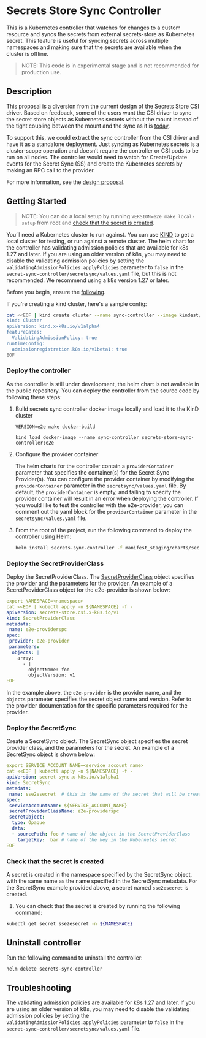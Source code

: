 # Secrets Store Sync Controller

This is a Kubernetes controller that watches for changes to a custom resource and syncs the secrets from external secrets-store as Kubernetes secret. This feature is useful for syncing secrets across multiple namespaces and making sure that the secrets are available when the cluster is offline.

> NOTE: This code is in experimental stage and is not recommended for production use.

## Description

This proposal is a diversion from the current design of the Secrets Store CSI driver. Based on feedback, some of the users want the CSI driver to sync the secret store objects as Kubernetes secrets without the mount instead of the tight coupling between the mount and the sync as it is [today](https://secrets-store-csi-driver.sigs.k8s.io/topics/sync-as-kubernetes-secret).

To support this, we could extract the sync controller from the CSI driver and have it as a standalone deployment. Just syncing as Kubernetes secrets is a cluster-scope operation and doesn’t require the controller or CSI pods to be run on all nodes. The controller would need to watch for Create/Update events for the Secret Sync (SS) and create the Kubernetes secrets by making an RPC call to the provider.

For more information, see the [design proposal](https://docs.google.com/document/d/1Ylwpg-YXNw6kC9-kdHNYD3ZKskj9TTIopwIxz5VUOW4/edit#heading=h.n3xa8h2b1inm).

## Getting Started

> NOTE: You can do a local setup by running `VERSION=e2e make local-setup` from 
> root and [check that the secret is created](#check-that-the-secret-is-created).

You’ll need a Kubernetes cluster to run against. You can use [KIND](https://sigs.k8s.io/kind) to get a local cluster for testing, or run against a remote cluster.
The helm chart for the controller has validating admission policies that are available for k8s 1.27 and later. If you are using an older version of k8s, you may need to disable the validating admission policies by setting the `validatingAdmissionPolicies.applyPolicies` parameter to `false` in the `secret-sync-controller/secretsync/values.yaml` file, but this is not recommended. We recommend using a k8s version 1.27 or later.

Before you begin, ensure the [following](https://kubernetes.io/docs/reference/access-authn-authz/validating-admission-policy/#before-you-begin).

If you're creating a kind cluster, here's a sample config:

```bash
cat <<EOF | kind create cluster --name sync-controller --image kindest/node:v1.29.2 --config=-
kind: Cluster
apiVersion: kind.x-k8s.io/v1alpha4
featureGates:
  ValidatingAdmissionPolicy: true
runtimeConfig:
  admissionregistration.k8s.io/v1beta1: true
EOF
```

### Deploy the controller

As the controller is still under development, the helm chart is not available in the public repository. You can deploy the controller from the source code by following these steps:

1. Build secrets sync controller docker image locally and load it to the KinD cluster
   ```shell
   VERSION=e2e make docker-build
   
   kind load docker-image --name sync-controller secrets-store-sync-controller:e2e
   ```

1. Configure the provider container

   The helm charts for the controller contain a `providerContainer` parameter that specifies the container(s) for the Secret Sync Provider(s). You can configure the provider container by modifying the `providerContainer` parameter in the `secretsync/values.yaml` file. By default, the `providerContainer` is empty, and failing to specify the provider container will result in an error when deploying the controller. If you would like to test the controller with the e2e-provider, you can comment out the yaml block for the `providerContainer` parameter in the `secretsync/values.yaml` file.

1. From the root of the project, run the following command to deploy the controller using Helm:

    ```bash
    helm install secrets-sync-controller -f manifest_staging/charts/secrets-store-sync-controller/values.yaml manifest_staging/charts/secrets-store-sync-controller
    ```

### Deploy the SecretProviderClass

Deploy the SecretProviderClass. The [SecretProviderClass](https://secrets-store-csi-driver.sigs.k8s.io/concepts#secretproviderclass) object specifies the provider and the parameters for the provider. An example of a SecretProviderClass object for the e2e-provider is shown below:

```yaml
export NAMESPACE=<namespace>
cat <<EOF | kubectl apply -n ${NAMESPACE} -f -
apiVersion: secrets-store.csi.x-k8s.io/v1
kind: SecretProviderClass
metadata:
 name: e2e-providerspc
spec:
 provider: e2e-provider
 parameters:
  objects: |
    array:
      - |
        objectName: foo
        objectVersion: v1
EOF
```

In the example above, the `e2e-provider` is the provider name, and the `objects` parameter specifies the secret object name and version. Refer to the provider documentation for the specific parameters required for the provider.

### Deploy the SecretSync

Create a SecretSync object. The SecretSync object specifies the secret provider class, and the parameters for the secret. An example of a SecretSync object is shown below:

```yaml
export SERVICE_ACCOUNT_NAME=<service_account_name>
cat <<EOF | kubectl apply -n ${NAMESPACE} -f -
apiVersion: secret-sync.x-k8s.io/v1alpha1
kind: SecretSync
metadata:
 name: sse2esecret  # this is the name of the secret that will be created
spec:
 serviceAccountName: ${SERVICE_ACCOUNT_NAME}
 secretProviderClassName: e2e-providerspc
 secretObject:
  type: Opaque
  data:
  - sourcePath: foo # name of the object in the SecretProviderClass
    targetKey:  bar # name of the key in the Kubernetes secret
EOF
```

### Check that the secret is created

A secret is created in the namespace specified by the SecretSync object, with the same name as the name specified in the SecretSync metadata. For the SecretSync example provided above, a secret named `sse2esecret` is created.

1. You can check that the secret is created by running the following command:
```sh
kubectl get secret sse2esecret -n ${NAMESPACE}
```

## Uninstall controller

Run the following command to uninstall the controller:

```bash
helm delete secrets-sync-controller
```

<!-- Add this section once we have e2e tests 
## Test the controller with e2e-provider
If you want to test the controller with the e2e-provider, follow these steps:

From the root of the project, run the following command to run the e2e tests:
```sh
bats test/bats/e2e-provider-ssc.bats
```
-->

## Troubleshooting
The validating admission policies are available for k8s 1.27 and later. If you are using an older version of k8s, you may need to disable the validating admission policies by setting the `validatingAdmissionPolicies.applyPolicies` parameter to `false` in the `secret-sync-controller/secretsync/values.yaml` file.